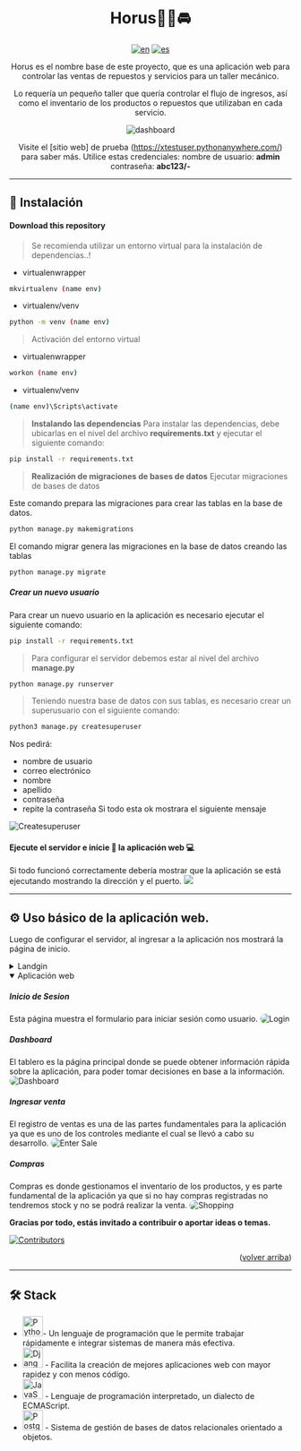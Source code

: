 <a name="readme-top"></a>

<div align="center">

# Horus👨‍🔧🚘

[![en](https://img.shields.io/badge/lang-en-red.svg)](./README.md)
[![es](https://img.shields.io/badge/lang-es-yellow.svg)](./README.es.md)


Horus es el nombre base de este proyecto, que es una aplicación web para controlar las ventas de repuestos y servicios para un taller mecánico.

Lo requería un pequeño taller que quería controlar el flujo de ingresos, así como el inventario de los productos o repuestos que utilizaban en cada servicio.

![dashboard](./imgs/dashboard.png)

Visite el [sitio web] de prueba (https://xtestuser.pythonanywhere.com/) para saber más.
Utilice estas credenciales: nombre de usuario: **admin** contraseña: **abc123/-**
</div>

----


## 📖 Instalación
#### Download this repository

> Se recomienda utilizar un entorno virtual para la instalación de dependencias..!

- virtualenwrapper
```bash
mkvirtualenv (name env)
```

- virtualenv/venv
```bash
python -m venv (name env)
```
> Activación del entorno virtual
- virtualenwrapper
```bash
workon (name env)
```

- virtualenv/venv
```bash
(name env)\Scripts\activate
```

> **Instalando las dependencias**
Para instalar las dependencias, debe ubicarlas en el nivel del archivo **requirements.txt** y ejecutar el siguiente comando:
```bash
pip install -r requirements.txt
```
> **Realización de migraciones de bases de datos**
Ejecutar migraciones de bases de datos

Este comando prepara las migraciones para crear las tablas en la base de datos.
```bash
python manage.py makemigrations
```
El comando migrar genera las migraciones en la base de datos creando las tablas
```bash
python manage.py migrate
```

##### Crear un nuevo usuario
Para crear un nuevo usuario en la aplicación es necesario ejecutar el siguiente comando:
```bash
pip install -r requirements.txt
```
> Para configurar el servidor debemos estar al nivel del archivo **manage.py**
```bash
python manage.py runserver
```
> Teniendo nuestra base de datos con sus tablas, es necesario crear un superusuario con el siguiente comando:
```bash
python3 manage.py createsuperuser
```
Nos pedirá:
- nombre de usuario
- correo electrónico
- nombre
- apellido
- contraseña
- repite la contraseña
Si todo esta ok mostrara el siguiente mensaje
<img src="./imgs/CreateSuperUser.png" alt="Createsuperuser">

#### Ejecute el servidor e inicie 🚀 la aplicación web 💻
Si todo funcionó correctamente debería mostrar que la aplicación se está ejecutando mostrando la dirección y el puerto.
<img src="/imgs/runserver.png" style="border-radius:512x">

----

## ⚙️ Uso básico de la aplicación web.
Luego de configurar el servidor, al ingresar a la aplicación nos mostrará la página de inicio.

<details>
<summary>Landgin</summary>

##### Página de inicio
La página de inicio muestra las opciones que se pueden encontrar en Lemus multiservicios, empresa para la que fue desarrollada la aplicación.
<img src="./imgs/HomePage.png" style="border-radius: 12px" alt="Home Page" />

##### Acerca de
La página conócenos muestra la visión, misión y valores que rigen la empresa.
<img src="./imgs/About.png" style="border-radius: 12px" alt="About Page" />

##### Contacto
La página de contacto muestra la ubicación obtenida de Google Maps, así como el teléfono de contacto.
<img src="./imgs/Contact.png" style="border-radius: 12px" alt="Contact Page" />
</details>


<details open>
<summary>Aplicación web</summary>

##### Inicio de Sesion
Esta página muestra el formulario para iniciar sesión como usuario.
<img src="./imgs/Login.png" style="border-radius: 12px" alt="Login" />

##### Dashboard
El tablero es la página principal donde se puede obtener información rápida sobre la aplicación, para poder tomar decisiones en base a la información.
<img src="./imgs/dashboard.png" style="border-radius: 12px" alt="Dashboard" />


##### Ingresar venta
El registro de ventas es una de las partes fundamentales para la aplicación ya que es uno de los controles mediante el cual se llevó a cabo su desarrollo.
<img src="./imgs/Sale.png" style="border-radius: 12px" alt="Enter Sale" />

##### Compras
Compras es donde gestionamos el inventario de los productos, y es parte fundamental de la aplicación ya que si no hay compras registradas no tendremos stock y no se podrá realizar la venta.
<img src="./imgs/Sale.png" style="border-radius: 12px" alt="Shopping" />

</details>

**Gracias por todo, estás invitado a contribuir o aportar ideas o temas.**

[![Contributors](https://contrib.rocks/image?repo=devkev53/horus)](https://github.com/devkev53/horus/graphs/contributors)

<p align="right">(<a href="#readme-top">volver arriba</a>)</p>

----


## 🛠️ Stack

* <img src="https://www.python.org/static/img/python-logo.png" style="height:36px" alt="Python" />- Un lenguaje de programación que le permite trabajar rápidamente e integrar sistemas de manera más efectiva.
* <img src="https://www.djangoproject.com/m/img/logos/django-logo-negative.png" style="height:36px" alt="Django" /> - Facilita la creación de mejores aplicaciones web con mayor rapidez y con menos código.
* <img src="https://upload.wikimedia.org/wikipedia/commons/thumb/6/6a/JavaScript-logo.png/768px-JavaScript-logo.png" style="height:36px" alt="JavaScript" /> - Lenguaje de programación interpretado, un dialecto de ECMAScript.
* <img src="https://cdn.icon-icons.com/icons2/2415/PNG/512/postgresql_original_wordmark_logo_icon_146392.png" style="height:36px" alt="PostgreSQL" /> - Sistema de gestión de bases de datos relacionales orientado a objetos.
